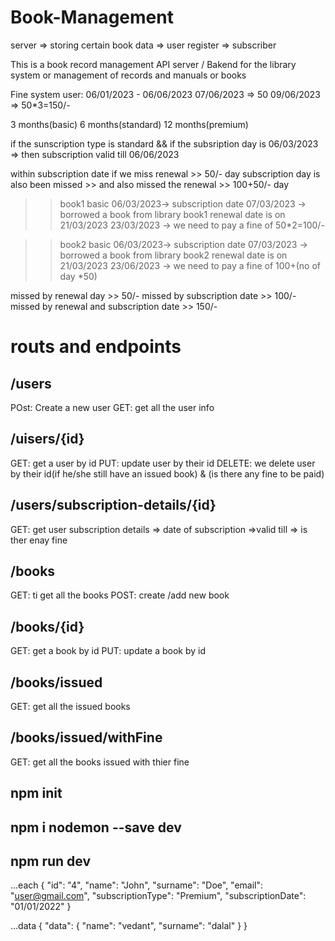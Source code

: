 # Book-Management

server => storing certain book data
=> user register
=> subscriber

This is a book record management API server / Bakend for the library system or management of records and manuals or books

Fine system
user: 06/01/2023 - 06/06/2023
07/06/2023 => 50
09/06/2023 => 50\*3=150/-

3 months(basic)
6 months(standard)
12 months(premium)

if the sunscription type is standard && if the subsription day is 06/03/2023
=> then subscription valid till 06/06/2023

within subscription date if we miss renewal >> 50/- day
subscription day is also been missed >> and also missed the renewal >> 100+50/- day

> > book1
> > basic
> > 06/03/2023-> subscription date
> > 07/03/2023 -> borrowed a book from library
> > book1 renewal date is on 21/03/2023
> > 23/03/2023 -> we need to pay a fine of 50\*2=100/-

> > book2
> > basic
> > 06/03/2023-> subscription date
> > 07/03/2023 -> borrowed a book from library
> > book2 renewal date is on 21/03/2023
> > 23/06/2023 -> we need to pay a fine of 100+(no of day \*50)

missed by renewal day >> 50/-
missed by subscription date >> 100/-
missed by renewal and subscription date >> 150/-

# routs and endpoints

## /users

POst: Create a new user
GET: get all the user info

## /uisers/{id}

GET: get a user by id
PUT: update user by their id
DELETE: we delete user by their id(if he/she still have an issued book) & (is there any fine to be paid)

## /users/subscription-details/{id}

GET: get user subscription details
=> date of subscription
=>valid till
=> is ther enay fine

## /books

GET: ti get all the books
POST: create /add new book

## /books/{id}

GET: get a book by id
PUT: update a book by id

## /books/issued

GET: get all the issued books

## /books/issued/withFine

GET: get all the books issued with thier fine

## npm init

## npm i nodemon --save dev

## npm run dev


...each
{
      "id": "4",
      "name": "John",
      "surname": "Doe",
      "email": "user@gmail.com",
      "subscriptionType": "Premium",
      "subscriptionDate": "01/01/2022"
    }


...data
{
  "data": {
    "name": "vedant",
    "surname": "dalal"
}
}


